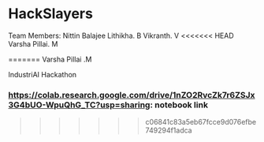 # HackSlayers

Team Members:
Nittin Balajee
Lithikha. B
Vikranth. V
<<<<<<< HEAD
Varsha Pillai. M

=======
Varsha Pillai .M

IndustriAI Hackathon

### https://colab.research.google.com/drive/1nZO2RvcZk7r6ZSJx3G4bUO-WpuQhG_TC?usp=sharing: notebook link
>>>>>>> c06841c83a5eb67fcce9d076efbe749294f1adca
